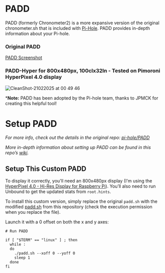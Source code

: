 # PADD

PADD (formerly Chronometer2) is a more expansive version of the original chronometer.sh that is included with [Pi-Hole](https://pi-hole.net). PADD provides in-depth information about your Pi-hole.

### Original PADD

[PADD Screenshot](https://pi-hole.github.io/graphics/Screenshots/padd.png)

### PADD-Hyper for 800x480px, 100clx32ln - Tested on Pimoroni HyperPixel 4.0 display

![CleanShot-21022025 at 00 49 46](https://github.com/user-attachments/assets/9d45ccb8-9b46-4c43-8b27-23a34cb7a352)

***Note:** PADD has been adopted by the Pi-hole team, thanks to JPMCK for creating this helpful tool!

# Setup PADD

*For more info, check out the details in the original repo: [pi-hole/PADD](https://github.com/pi-hole/PADD)*

*More in-depth information about setting up PADD can be found in this repo’s [wiki](https://github.com/pi-hole/PADD/wiki/Setup).*

## Setup This Custom PADD

To display it correctly, you'll need an 800x480px display (I'm using the [HyperPixel 4.0 - Hi-Res Display for Raspberry Pi](https://shop.pimoroni.com/products/hyperpixel-4?variant=12569485443155)). You’ll also need to run Unbound to get the updated stats from `root.hints`.

To install this custom version, simply replace the original `padd.sh` with the modified [padd.sh](https://github.com/giuliomagnifico/PADD/blob/master/padd.sh) from this repository  (check the execution permission when you replace the file).

Launch it with a 0 offset on both the x and y axes:


```
# Run PADD

if [ "$TERM" == "linux" ] ; then
  while :
  do
    ./padd.sh --xoff 0 --yoff 0
    sleep 1
  done
fi
```
